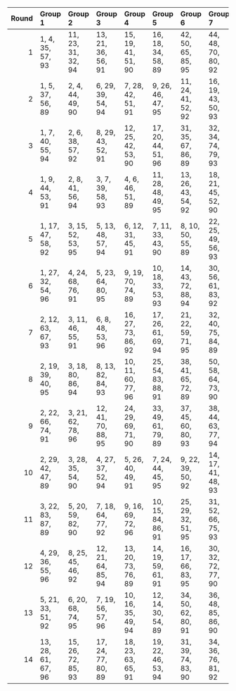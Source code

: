 |   Round | Group 1            | Group 2            | Group 3            | Group 4            | Group 5            | Group 6            | Group 7            | Group 8            | Group 9       | Group 10       | Group 11       | Group 12       | Group 13       | Group 14       | Group 15       | Group 16       | Group 17       | Group 18       | Group 19       | Group 20       | Group 21       | Group 22       |
|--------:|:-------------------|:-------------------|:-------------------|:-------------------|:-------------------|:-------------------|:-------------------|:-------------------|:--------------|:---------------|:---------------|:---------------|:---------------|:---------------|:---------------|:---------------|:---------------|:---------------|:---------------|:---------------|:---------------|:---------------|
|       1 | 1, 4, 35, 57, 93   | 11, 23, 31, 32, 94 | 13, 21, 36, 56, 91 | 15, 19, 41, 51, 90 | 16, 18, 34, 58, 89 | 42, 50, 65, 85, 95 | 44, 48, 70, 80, 92 | 45, 47, 63, 87, 96 | 2, 3, 69, 81  | 5, 29, 74, 76  | 6, 28, 59, 62  | 7, 27, 71, 79  | 8, 26, 67, 83  | 9, 25, 37, 55  | 10, 24, 72, 78 | 12, 22, 73, 77 | 14, 20, 39, 53 | 17, 46, 75, 88 | 30, 33, 64, 86 | 38, 54, 66, 84 | 40, 52, 60, 61 | 43, 49, 68, 82 |
|       2 | 1, 5, 37, 56, 89   | 2, 4, 44, 49, 90   | 6, 29, 39, 54, 94  | 7, 28, 42, 51, 91  | 9, 26, 46, 47, 95  | 11, 24, 41, 52, 92 | 16, 19, 43, 50, 93 | 30, 34, 66, 85, 96 | 3, 32, 61, 88 | 8, 27, 59, 63  | 10, 25, 64, 87 | 12, 23, 69, 82 | 13, 22, 65, 86 | 14, 21, 74, 77 | 15, 20, 60, 62 | 17, 18, 67, 84 | 31, 33, 73, 78 | 35, 58, 68, 83 | 36, 57, 71, 80 | 38, 55, 75, 76 | 40, 53, 70, 81 | 45, 48, 72, 79 |
|       3 | 1, 7, 40, 55, 94   | 2, 6, 38, 57, 92   | 8, 29, 43, 52, 91  | 12, 25, 42, 53, 90 | 17, 20, 44, 51, 96 | 31, 35, 67, 86, 89 | 32, 34, 74, 79, 93 | 37, 58, 72, 81, 95 | 3, 5, 45, 50  | 4, 33, 62, 88  | 9, 28, 60, 64  | 10, 27, 47, 48 | 11, 26, 59, 65 | 13, 24, 70, 83 | 14, 23, 66, 87 | 15, 22, 75, 78 | 16, 21, 61, 63 | 18, 19, 68, 85 | 30, 36, 69, 84 | 39, 56, 76, 77 | 41, 54, 71, 82 | 46, 49, 73, 80 |
|       4 | 1, 9, 44, 53, 91   | 2, 8, 41, 56, 94   | 3, 7, 39, 58, 93   | 4, 6, 46, 51, 89   | 11, 28, 48, 49, 95 | 13, 26, 43, 54, 92 | 18, 21, 45, 52, 90 | 33, 35, 75, 80, 96 | 5, 34, 63, 88 | 10, 29, 61, 65 | 12, 27, 60, 66 | 14, 25, 71, 84 | 15, 24, 59, 67 | 16, 23, 76, 79 | 17, 22, 62, 64 | 19, 20, 69, 86 | 30, 38, 73, 82 | 31, 37, 70, 85 | 32, 36, 68, 87 | 40, 57, 77, 78 | 42, 55, 72, 83 | 47, 50, 74, 81 |
|       5 | 1, 17, 47, 58, 92  | 3, 15, 52, 53, 95  | 5, 13, 48, 57, 94  | 6, 12, 31, 45, 91  | 7, 11, 33, 43, 90  | 8, 10, 50, 55, 89  | 22, 25, 49, 56, 93 | 37, 39, 79, 84, 96 | 2, 16, 64, 70 | 4, 14, 65, 69  | 9, 38, 67, 88  | 18, 29, 59, 75 | 19, 28, 63, 71 | 20, 27, 80, 83 | 21, 26, 66, 68 | 23, 24, 61, 73 | 30, 46, 76, 87 | 32, 44, 81, 82 | 34, 42, 77, 86 | 35, 41, 60, 74 | 36, 40, 62, 72 | 51, 54, 78, 85 |
|       6 | 1, 27, 32, 54, 96  | 4, 24, 68, 76, 91  | 5, 23, 64, 80, 95  | 9, 19, 70, 74, 89  | 10, 18, 33, 53, 93 | 14, 43, 72, 88, 94 | 30, 56, 61, 83, 92 | 40, 46, 65, 79, 90 | 2, 26, 71, 73 | 3, 25, 59, 85  | 6, 22, 34, 52  | 7, 21, 69, 75  | 8, 20, 57, 58  | 11, 17, 36, 50 | 12, 16, 38, 48 | 13, 15, 31, 55 | 28, 29, 66, 78 | 35, 51, 63, 81 | 37, 49, 86, 87 | 39, 47, 62, 82 | 41, 45, 67, 77 | 42, 44, 60, 84 |
|       7 | 2, 12, 63, 67, 93  | 3, 11, 46, 55, 91  | 6, 8, 48, 53, 96   | 16, 27, 73, 86, 92 | 17, 26, 61, 69, 94 | 21, 22, 59, 71, 95 | 32, 40, 75, 84, 89 | 34, 38, 60, 70, 90 | 1, 13, 50, 51 | 4, 10, 43, 58  | 5, 9, 31, 41   | 7, 36, 65, 88  | 14, 29, 62, 68 | 15, 28, 45, 56 | 18, 25, 78, 81 | 19, 24, 64, 66 | 20, 23, 47, 54 | 30, 42, 79, 80 | 33, 39, 72, 87 | 35, 37, 77, 82 | 44, 57, 74, 85 | 49, 52, 76, 83 |
|       8 | 2, 19, 39, 40, 95  | 3, 18, 80, 86, 94  | 8, 13, 82, 84, 93  | 10, 11, 60, 77, 96 | 25, 54, 83, 88, 91 | 38, 41, 65, 72, 89 | 50, 58, 64, 73, 90 | 53, 55, 66, 71, 92 | 1, 20, 81, 85 | 4, 17, 34, 45  | 5, 16, 62, 75  | 6, 15, 79, 87  | 7, 14, 67, 70  | 9, 12, 36, 43  | 21, 29, 35, 44 | 22, 28, 32, 47 | 23, 27, 30, 49 | 24, 26, 37, 42 | 31, 48, 68, 69 | 33, 46, 63, 74 | 51, 57, 61, 76 | 52, 56, 59, 78 |
|       9 | 2, 22, 66, 74, 91  | 3, 21, 62, 78, 96  | 12, 41, 70, 88, 95 | 24, 29, 69, 71, 90 | 33, 49, 61, 79, 89 | 37, 45, 60, 80, 93 | 38, 44, 63, 77, 94 | 40, 42, 82, 87, 92 | 1, 23, 83, 86 | 4, 20, 32, 50  | 5, 19, 67, 73  | 6, 18, 55, 56  | 7, 17, 68, 72  | 8, 16, 31, 51  | 9, 15, 34, 48  | 10, 14, 36, 46 | 11, 13, 53, 58 | 25, 28, 30, 52 | 26, 27, 64, 76 | 35, 47, 84, 85 | 39, 43, 65, 75 | 54, 57, 59, 81 |
|      10 | 2, 29, 42, 47, 89  | 3, 28, 35, 54, 90  | 4, 27, 37, 52, 94  | 5, 26, 40, 49, 91  | 7, 24, 44, 45, 95  | 9, 22, 39, 50, 92  | 14, 17, 41, 48, 93 | 31, 58, 71, 76, 96 | 1, 30, 59, 88 | 6, 25, 61, 86  | 8, 23, 62, 85  | 10, 21, 67, 80 | 11, 20, 63, 84 | 12, 19, 72, 75 | 13, 18, 60, 87 | 15, 16, 65, 82 | 32, 57, 64, 83 | 33, 56, 66, 81 | 34, 55, 69, 78 | 36, 53, 73, 74 | 38, 51, 68, 79 | 43, 46, 70, 77 |
|      11 | 3, 22, 83, 87, 89  | 5, 20, 59, 82, 90  | 7, 18, 64, 77, 92  | 9, 16, 69, 72, 96  | 10, 15, 84, 86, 91 | 25, 29, 32, 51, 95 | 31, 52, 66, 75, 93 | 33, 50, 70, 71, 94 | 1, 24, 34, 49 | 2, 23, 37, 46  | 4, 21, 41, 42  | 6, 19, 36, 47  | 8, 17, 60, 81  | 11, 14, 38, 45 | 12, 13, 62, 79 | 26, 28, 39, 44 | 27, 56, 85, 88 | 30, 53, 63, 78 | 35, 48, 65, 76 | 40, 43, 67, 74 | 54, 58, 61, 80 | 55, 57, 68, 73 |
|      12 | 4, 29, 36, 55, 96  | 8, 25, 45, 46, 92  | 12, 21, 64, 85, 94 | 13, 20, 73, 76, 89 | 14, 19, 59, 61, 91 | 16, 17, 66, 83, 95 | 30, 32, 72, 77, 90 | 44, 47, 71, 78, 93 | 1, 3, 43, 48  | 2, 31, 60, 88  | 5, 28, 38, 53  | 6, 27, 41, 50  | 7, 26, 62, 87  | 9, 24, 63, 86  | 10, 23, 40, 51 | 11, 22, 68, 81 | 15, 18, 42, 49 | 33, 58, 65, 84 | 34, 57, 67, 82 | 35, 56, 70, 79 | 37, 54, 74, 75 | 39, 52, 69, 80 |
|      13 | 5, 21, 33, 51, 92  | 6, 20, 68, 74, 95  | 7, 19, 56, 57, 96  | 10, 16, 35, 49, 94 | 12, 14, 30, 54, 89 | 34, 50, 62, 80, 91 | 36, 48, 85, 86, 90 | 38, 46, 61, 81, 93 | 1, 25, 70, 72 | 2, 24, 84, 87  | 3, 23, 67, 75  | 4, 22, 63, 79  | 8, 18, 69, 73  | 9, 17, 32, 52  | 11, 15, 37, 47 | 13, 42, 71, 88 | 26, 29, 31, 53 | 27, 28, 65, 77 | 39, 45, 64, 78 | 40, 44, 66, 76 | 41, 43, 59, 83 | 55, 58, 60, 82 |
|      14 | 13, 28, 61, 67, 96 | 15, 26, 72, 85, 93 | 17, 24, 77, 80, 89 | 18, 23, 63, 65, 91 | 19, 22, 46, 53, 94 | 31, 39, 74, 83, 90 | 34, 36, 76, 81, 92 | 43, 56, 73, 84, 95 | 1, 11, 62, 66 | 2, 10, 45, 54  | 3, 9, 42, 57   | 4, 8, 30, 40   | 5, 7, 47, 52   | 6, 35, 64, 88  | 12, 29, 49, 50 | 14, 27, 44, 55 | 16, 25, 60, 68 | 20, 21, 70, 87 | 32, 38, 71, 86 | 33, 37, 59, 69 | 41, 58, 78, 79 | 48, 51, 75, 82 |